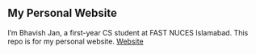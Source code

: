 ## My Personal Website
I’m Bhavish Jan, a first-year CS student at FAST NUCES Islamabad. This repo is for my personal website.
[Website](bhavishjan.github.io)
